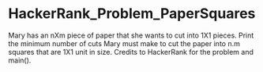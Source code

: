 # HackerRank_Problem_PaperSquares
Mary has an nXm piece of paper that she wants to cut into 1X1  pieces. Print the minimum number of cuts Mary must make to cut the paper into n.m squares that are 1X1 unit in size. Credits to HackerRank for the problem and main().
